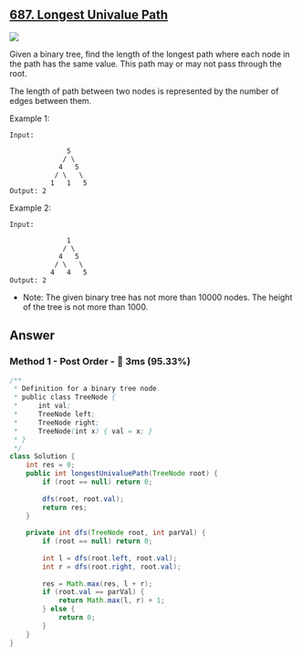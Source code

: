 ## [687. Longest Univalue Path](https://leetcode.com/problems/longest-univalue-path/)

![](https://github.com/weltond/DataStructure/blob/master/easy.PNG)

Given a binary tree, find the length of the longest path where each node in the path has the same value. This path may or may not pass through the root.

The length of path between two nodes is represented by the number of edges between them.

 

Example 1:

```
Input:

              5
             / \
            4   5
           / \   \
          1   1   5
Output: 2
```
 

Example 2:

```
Input:

              1
             / \
            4   5
           / \   \
          4   4   5
Output: 2
```
 

- Note: The given binary tree has not more than 10000 nodes. The height of the tree is not more than 1000.

## Answer
### Method 1 - Post Order - :rocket: 3ms (95.33%)

```java
/**
 * Definition for a binary tree node.
 * public class TreeNode {
 *     int val;
 *     TreeNode left;
 *     TreeNode right;
 *     TreeNode(int x) { val = x; }
 * }
 */
class Solution {
    int res = 0;
    public int longestUnivaluePath(TreeNode root) {
        if (root == null) return 0;
        
        dfs(root, root.val);
        return res;
    }
    
    private int dfs(TreeNode root, int parVal) {
        if (root == null) return 0;
        
        int l = dfs(root.left, root.val);
        int r = dfs(root.right, root.val);
        
        res = Math.max(res, l + r);
        if (root.val == parVal) {
            return Math.max(l, r) + 1;
        } else {
            return 0;
        }
    }
}
```

